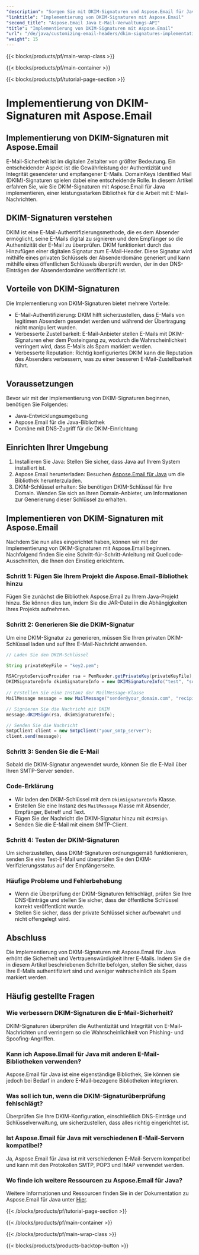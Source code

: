 ```yaml
---
"description": "Sorgen Sie mit DKIM-Signaturen und Aspose.Email für Java für E-Mail-Sicherheit. Schritt-für-Schritt-Anleitung und Code zur DKIM-Implementierung."
"linktitle": "Implementierung von DKIM-Signaturen mit Aspose.Email"
"second_title": "Aspose.Email Java E-Mail-Verwaltungs-API"
"title": "Implementierung von DKIM-Signaturen mit Aspose.Email"
"url": "/de/java/customizing-email-headers/dkim-signatures-implementation/"
"weight": 15
---
```


{{< blocks/products/pf/main-wrap-class >}}

{{< blocks/products/pf/main-container >}}

{{< blocks/products/pf/tutorial-page-section >}}

# Implementierung von DKIM-Signaturen mit Aspose.Email


## Implementierung von DKIM-Signaturen mit Aspose.Email

E-Mail-Sicherheit ist im digitalen Zeitalter von größter Bedeutung. Ein entscheidender Aspekt ist die Gewährleistung der Authentizität und Integrität gesendeter und empfangener E-Mails. DomainKeys Identified Mail (DKIM)-Signaturen spielen dabei eine entscheidende Rolle. In diesem Artikel erfahren Sie, wie Sie DKIM-Signaturen mit Aspose.Email für Java implementieren, einer leistungsstarken Bibliothek für die Arbeit mit E-Mail-Nachrichten.

## DKIM-Signaturen verstehen

DKIM ist eine E-Mail-Authentifizierungsmethode, die es dem Absender ermöglicht, seine E-Mails digital zu signieren und dem Empfänger so die Authentizität der E-Mail zu überprüfen. DKIM funktioniert durch das Hinzufügen einer digitalen Signatur zum E-Mail-Header. Diese Signatur wird mithilfe eines privaten Schlüssels der Absenderdomäne generiert und kann mithilfe eines öffentlichen Schlüssels überprüft werden, der in den DNS-Einträgen der Absenderdomäne veröffentlicht ist.

## Vorteile von DKIM-Signaturen

Die Implementierung von DKIM-Signaturen bietet mehrere Vorteile:
- E-Mail-Authentifizierung: DKIM hilft sicherzustellen, dass E-Mails von legitimen Absendern gesendet werden und während der Übertragung nicht manipuliert wurden.
- Verbesserte Zustellbarkeit: E-Mail-Anbieter stellen E-Mails mit DKIM-Signaturen eher dem Posteingang zu, wodurch die Wahrscheinlichkeit verringert wird, dass E-Mails als Spam markiert werden.
- Verbesserte Reputation: Richtig konfiguriertes DKIM kann die Reputation des Absenders verbessern, was zu einer besseren E-Mail-Zustellbarkeit führt.

## Voraussetzungen

Bevor wir mit der Implementierung von DKIM-Signaturen beginnen, benötigen Sie Folgendes:
- Java-Entwicklungsumgebung
- Aspose.Email für die Java-Bibliothek
- Domäne mit DNS-Zugriff für die DKIM-Einrichtung

## Einrichten Ihrer Umgebung

1. Installieren Sie Java: Stellen Sie sicher, dass Java auf Ihrem System installiert ist.
2. Aspose.Email herunterladen: Besuchen [Aspose.Email für Java](https://products.aspose.com/email/java/) um die Bibliothek herunterzuladen.
3. DKIM-Schlüssel erhalten: Sie benötigen DKIM-Schlüssel für Ihre Domain. Wenden Sie sich an Ihren Domain-Anbieter, um Informationen zur Generierung dieser Schlüssel zu erhalten.

## Implementieren von DKIM-Signaturen mit Aspose.Email

Nachdem Sie nun alles eingerichtet haben, können wir mit der Implementierung von DKIM-Signaturen mit Aspose.Email beginnen. Nachfolgend finden Sie eine Schritt-für-Schritt-Anleitung mit Quellcode-Ausschnitten, die Ihnen den Einstieg erleichtern.

### Schritt 1: Fügen Sie Ihrem Projekt die Aspose.Email-Bibliothek hinzu

Fügen Sie zunächst die Bibliothek Aspose.Email zu Ihrem Java-Projekt hinzu. Sie können dies tun, indem Sie die JAR-Datei in die Abhängigkeiten Ihres Projekts aufnehmen.

### Schritt 2: Generieren Sie die DKIM-Signatur

Um eine DKIM-Signatur zu generieren, müssen Sie Ihren privaten DKIM-Schlüssel laden und auf Ihre E-Mail-Nachricht anwenden.

```java
// Laden Sie den DKIM-Schlüssel

String privateKeyFile = "key2.pem";

RSACryptoServiceProvider rsa = PemReader.getPrivateKey(privateKeyFile);
DKIMSignatureInfo dkimSignatureInfo = new DKIMSignatureInfo("test", "some_email.com");
 
// Erstellen Sie eine Instanz der MailMessage-Klasse
MailMessage message = new MailMessage("sender@your_domain.com", "recipient@recipient_domain.com", "Subject", "Body");

// Signieren Sie die Nachricht mit DKIM
message.dKIMSign(rsa, dkimSignatureInfo);

// Senden Sie die Nachricht
SmtpClient client = new SmtpClient("your_smtp_server");
client.send(message);
```

### Schritt 3: Senden Sie die E-Mail

Sobald die DKIM-Signatur angewendet wurde, können Sie die E-Mail über Ihren SMTP-Server senden.

### Code-Erklärung

- Wir laden den DKIM-Schlüssel mit dem `DkimSignatureInfo` Klasse.
- Erstellen Sie eine Instanz des `MailMessage` Klasse mit Absender, Empfänger, Betreff und Text.
- Fügen Sie der Nachricht die DKIM-Signatur hinzu mit `dKIMSign`.
- Senden Sie die E-Mail mit einem SMTP-Client.

### Schritt 4: Testen der DKIM-Signaturen

Um sicherzustellen, dass DKIM-Signaturen ordnungsgemäß funktionieren, senden Sie eine Test-E-Mail und überprüfen Sie den DKIM-Verifizierungsstatus auf der Empfängerseite.

### Häufige Probleme und Fehlerbehebung

- Wenn die Überprüfung der DKIM-Signaturen fehlschlägt, prüfen Sie Ihre DNS-Einträge und stellen Sie sicher, dass der öffentliche Schlüssel korrekt veröffentlicht wurde.
- Stellen Sie sicher, dass der private Schlüssel sicher aufbewahrt und nicht offengelegt wird.

## Abschluss

Die Implementierung von DKIM-Signaturen mit Aspose.Email für Java erhöht die Sicherheit und Vertrauenswürdigkeit Ihrer E-Mails. Indem Sie die in diesem Artikel beschriebenen Schritte befolgen, stellen Sie sicher, dass Ihre E-Mails authentifiziert sind und weniger wahrscheinlich als Spam markiert werden.

## Häufig gestellte Fragen

### Wie verbessern DKIM-Signaturen die E-Mail-Sicherheit?

DKIM-Signaturen überprüfen die Authentizität und Integrität von E-Mail-Nachrichten und verringern so die Wahrscheinlichkeit von Phishing- und Spoofing-Angriffen.

### Kann ich Aspose.Email für Java mit anderen E-Mail-Bibliotheken verwenden?

Aspose.Email für Java ist eine eigenständige Bibliothek, Sie können sie jedoch bei Bedarf in andere E-Mail-bezogene Bibliotheken integrieren.

### Was soll ich tun, wenn die DKIM-Signaturüberprüfung fehlschlägt?

Überprüfen Sie Ihre DKIM-Konfiguration, einschließlich DNS-Einträge und Schlüsselverwaltung, um sicherzustellen, dass alles richtig eingerichtet ist.

### Ist Aspose.Email für Java mit verschiedenen E-Mail-Servern kompatibel?

Ja, Aspose.Email für Java ist mit verschiedenen E-Mail-Servern kompatibel und kann mit den Protokollen SMTP, POP3 und IMAP verwendet werden.

### Wo finde ich weitere Ressourcen zu Aspose.Email für Java?

Weitere Informationen und Ressourcen finden Sie in der Dokumentation zu Aspose.Email für Java unter [Hier](https://reference.aspose.com/email/java/).

{{< /blocks/products/pf/tutorial-page-section >}}

{{< /blocks/products/pf/main-container >}}

{{< /blocks/products/pf/main-wrap-class >}}

{{< blocks/products/products-backtop-button >}}